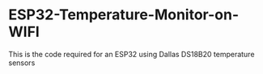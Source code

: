 # ESP32-Temperature-Monitor-on-WIFI
This is the code required for an ESP32 using Dallas DS18B20 temperature sensors
